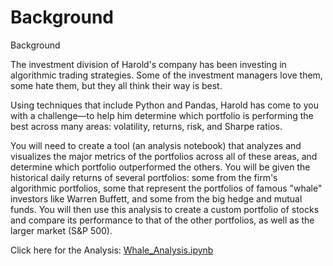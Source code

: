 # Background

Background

The investment division of Harold's company has been investing in algorithmic trading strategies. Some of the investment managers love them, some hate them, but they all think their way is best.

Using techniques that include Python and Pandas, Harold has come to you with a challenge—to help him determine which portfolio is performing the best across many areas: volatility, returns, risk, and Sharpe ratios.

You will need to create a tool (an analysis notebook) that analyzes and visualizes the major metrics of the portfolios across all of these areas, and determine which portfolio outperformed the others. You will be given the historical daily returns of several portfolios: some from the firm's algorithmic portfolios, some that represent the portfolios of famous "whale" investors like Warren Buffett, and some from the big hedge and mutual funds. You will then use this analysis to create a custom portfolio of stocks and compare its performance to that of the other portfolios, as well as the larger market (S&P 500).

Click here for the Analysis: [Whale_Analysis.ipynb](https://github.com/atefajmal27/Whale_Analysis/blob/master/Whale_Analysis.ipynb) 

